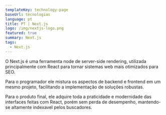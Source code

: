 ```yaml
---
templateKey: technology-page
baseUrl: tecnologias
language: pt
title: PT | Next.js
logo: /img/nextjs-logo.png
featured: true
summary: Next.js
tags:
  - Next.js
---
```

O Next.js é uma ferramenta node de server-side rendering, utilizada principalmente com React para tornar sistemas web mais otimizados para SEO.

Para o programador ele mistura os aspectos de backend e frontend em um mesmo projeto, facilitando a implementação de soluções robustas.

Para o produto final, ele adquire toda a praticidade e modernidade das interfaces feitas com React, porém sem perda de desempenho, mantendo-se altamente indexavel pelos buscadores.
